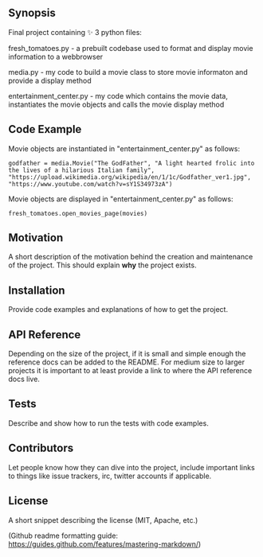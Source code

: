## Synopsis

Final project containing :sparkles: 3 python files:

fresh_tomatoes.py - a prebuilt codebase used to format and display movie information to a webbrowser

media.py - my code to build a movie class to store movie informaton and provide a display method

entertainment_center.py - my code which contains the movie data, instantiates the movie objects and calls the movie display method



## Code Example
Movie objects are instantiated in "entertainment_center.py" as follows:

`godfather = media.Movie("The GodFather",
                        "A light hearted frolic into the lives of a hilarious Italian family",
                        "https://upload.wikimedia.org/wikipedia/en/1/1c/Godfather_ver1.jpg",
                        "https://www.youtube.com/watch?v=sY1S34973zA")
`                        
                        
Movie objects are displayed in "entertainment_center.py" as follows:

`fresh_tomatoes.open_movies_page(movies)                  
`

## Motivation

A short description of the motivation behind the creation and maintenance of the project. This should explain **why** the project exists.

## Installation

Provide code examples and explanations of how to get the project.

## API Reference

Depending on the size of the project, if it is small and simple enough the reference docs can be added to the README. For medium size to larger projects it is important to at least provide a link to where the API reference docs live.

## Tests

Describe and show how to run the tests with code examples.

## Contributors

Let people know how they can dive into the project, include important links to things like issue trackers, irc, twitter accounts if applicable.

## License

A short snippet describing the license (MIT, Apache, etc.)


(Github readme formatting guide: https://guides.github.com/features/mastering-markdown/)
